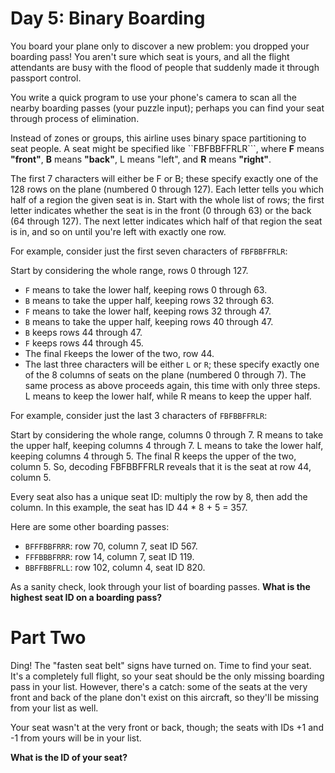 # Day 5: Binary Boarding
You board your plane only to discover a new problem: you dropped your boarding pass! 
You aren't sure which seat is yours, and all the flight attendants are busy with the 
flood of people that suddenly made it through passport control.

You write a quick program to use your phone's camera to scan all the nearby boarding passes 
(your puzzle input); perhaps you can find your seat through process of elimination.

Instead of zones or groups, this airline uses binary space partitioning to seat people. 
A seat might be specified like ``FBFBBFFRLR```, 
where **F** means **"front"**, **B** means **"back"**, L means "left", and **R** means **"right"**.

The first 7 characters will either be F or B; these specify exactly one of the 128 rows 
on the plane (numbered 0 through 127). Each letter tells you which half of a region the given seat is in. 
Start with the whole list of rows; the first letter indicates whether the seat is in the front (0 through 63) or the back (64 through 127). 
The next letter indicates which half of that region the seat is in, and so on until you're left 
with exactly one row.

For example, consider just the first seven characters of ```FBFBBFFRLR```:

Start by considering the whole range, rows 0 through 127.
- ```F``` means to take the lower half, keeping rows 0 through 63.
- ```B``` means to take the upper half, keeping rows 32 through 63.
- ```F``` means to take the lower half, keeping rows 32 through 47.
- ```B``` means to take the upper half, keeping rows 40 through 47.
- ```B``` keeps rows 44 through 47.
- ```F``` keeps rows 44 through 45.
- The final ```F```keeps the lower of the two, row 44.
- The last three characters will be either ```L``` or ```R```; 
  these specify exactly one of the 8 columns of seats on the plane (numbered 0 through 7). The same process as above proceeds again, this time with only three steps. L means to keep the lower half, while R means to keep the upper half.

For example, consider just the last 3 characters of ```FBFBBFFRLR```:

Start by considering the whole range, columns 0 through 7.
R means to take the upper half, keeping columns 4 through 7.
L means to take the lower half, keeping columns 4 through 5.
The final R keeps the upper of the two, column 5.
So, decoding FBFBBFFRLR reveals that it is the seat at row 44, column 5.

Every seat also has a unique seat ID: multiply the row by 8, then add the column. In this example, the seat has ID 44 * 8 + 5 = 357.

Here are some other boarding passes:
- ```BFFFBBFRRR```: row 70, column 7, seat ID 567.
- ```FFFBBBFRRR```: row 14, column 7, seat ID 119.
- ```BBFFBBFRLL```: row 102, column 4, seat ID 820.

As a sanity check, look through your list of boarding passes. **What is the highest seat ID on a boarding pass?**


# Part Two
Ding! The "fasten seat belt" signs have turned on. Time to find your seat.
It's a completely full flight, so your seat should be the only missing boarding pass in your list. However, there's a catch: some of the seats at the very front and back of the plane don't exist on this aircraft, so they'll be missing from your list as well.

Your seat wasn't at the very front or back, though; the seats with IDs +1 and -1 from yours will be in your list.

**What is the ID of your seat?**

